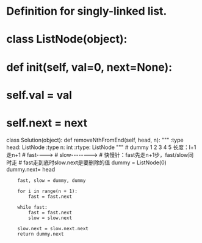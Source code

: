 # Definition for singly-linked list.
# class ListNode(object):
#     def __init__(self, val=0, next=None):
#         self.val = val
#         self.next = next
class Solution(object):
    def removeNthFromEnd(self, head, n):
        """
        :type head: ListNode
        :type n: int
        :rtype: ListNode
        """
        #  dummy   1   2   3   4   5     长度：l+1  走n+1
        #                  fast---->
        #  slow-------->
        # 快慢针：fast先走n+1步，fast/slow同时走
        # fast走到底时slow.next是要删除的值
        dummy = ListNode(0)
        dummy.next= head
        
        fast, slow = dummy, dummy
        
        for i in range(n + 1):
            fast = fast.next
            
        while fast: 
            fast = fast.next
            slow = slow.next
            
        slow.next = slow.next.next
        return dummy.next

